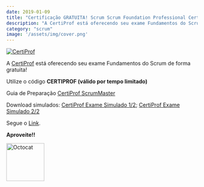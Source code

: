 ```yaml
---
date: 2019-01-09
title: "Certificação GRATUITA! Scrum Scrum Foundation Professional Certificate (SFPC)"
description: "A CertiProf está oferecendo seu exame Fundamentos do Scrum de forma gratuita!"
category: "scrum"
image: '/assets/img/cover.png'
---
```


<p class="alinhar"><a target="_blank" href="http://br.certiprof.org/scrum-foundation-professional-certificate-sfpc-portuguese/"><img class="tamanho" src="../assets/images-posts/0-Outros/CertiProf.png" alt="CertiProf"></a></p>

A [CertiProf](https://www.certiprof.com/) está oferecendo seu exame Fundamentos do Scrum de forma gratuita!

Utilize o código **CERTIPROF (válido por tempo limitado)**

Guia de Preparação [CertiProf ScrumMaster](http://br.certiprof.org/wp-content/uploads/2018/10/CertiProf-Scrum-Master-Professional-Certificate-V072018A.pdf)

Download simulados: [CertiProf Exame Simulado 1/2](http://br.certiprof.org/wp-content/uploads/2018/10/Scrum-Master-PT-Mock-Exam-1-V092018A.pdf); [CertiProf Exame Simulado 2/2](http://br.certiprof.org/wp-content/uploads/2018/10/Scrum-Master-PT-Mock-Exam-2-V092018A.pdf)

Segue o [Link](http://br.certiprof.org/scrum-foundation-professional-certificate-sfpc-portuguese/).

**Aproveite!!**

<p class="alinhar"><img src="../assets/images/octocat.gif" alt="Octocat" width="100" height="100" ></p>